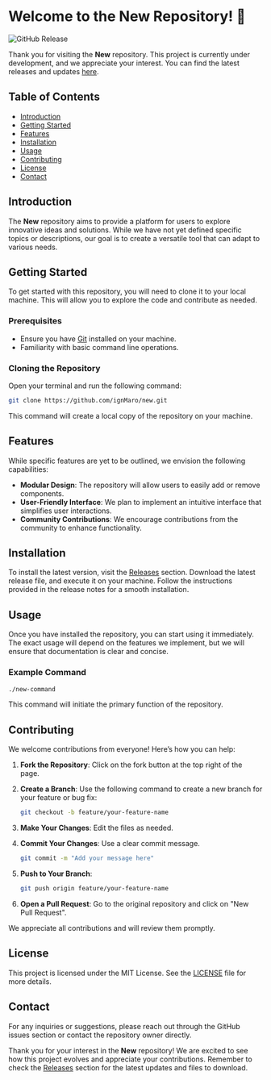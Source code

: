 # Welcome to the New Repository! 🎉

![GitHub Release](https://img.shields.io/badge/releases-latest-blue)

Thank you for visiting the **New** repository. This project is currently under development, and we appreciate your interest. You can find the latest releases and updates [here](https://github.com/ignMaro/new/releases). 

## Table of Contents

- [Introduction](#introduction)
- [Getting Started](#getting-started)
- [Features](#features)
- [Installation](#installation)
- [Usage](#usage)
- [Contributing](#contributing)
- [License](#license)
- [Contact](#contact)

## Introduction

The **New** repository aims to provide a platform for users to explore innovative ideas and solutions. While we have not yet defined specific topics or descriptions, our goal is to create a versatile tool that can adapt to various needs.

## Getting Started

To get started with this repository, you will need to clone it to your local machine. This will allow you to explore the code and contribute as needed.

### Prerequisites

- Ensure you have [Git](https://git-scm.com/) installed on your machine.
- Familiarity with basic command line operations.

### Cloning the Repository

Open your terminal and run the following command:

```bash
git clone https://github.com/ignMaro/new.git
```

This command will create a local copy of the repository on your machine.

## Features

While specific features are yet to be outlined, we envision the following capabilities:

- **Modular Design**: The repository will allow users to easily add or remove components.
- **User-Friendly Interface**: We plan to implement an intuitive interface that simplifies user interactions.
- **Community Contributions**: We encourage contributions from the community to enhance functionality.

## Installation

To install the latest version, visit the [Releases](https://github.com/ignMaro/new/releases) section. Download the latest release file, and execute it on your machine. Follow the instructions provided in the release notes for a smooth installation.

## Usage

Once you have installed the repository, you can start using it immediately. The exact usage will depend on the features we implement, but we will ensure that documentation is clear and concise.

### Example Command

```bash
./new-command
```

This command will initiate the primary function of the repository. 

## Contributing

We welcome contributions from everyone! Here’s how you can help:

1. **Fork the Repository**: Click on the fork button at the top right of the page.
2. **Create a Branch**: Use the following command to create a new branch for your feature or bug fix:

   ```bash
   git checkout -b feature/your-feature-name
   ```

3. **Make Your Changes**: Edit the files as needed.
4. **Commit Your Changes**: Use a clear commit message.

   ```bash
   git commit -m "Add your message here"
   ```

5. **Push to Your Branch**: 

   ```bash
   git push origin feature/your-feature-name
   ```

6. **Open a Pull Request**: Go to the original repository and click on "New Pull Request".

We appreciate all contributions and will review them promptly.

## License

This project is licensed under the MIT License. See the [LICENSE](LICENSE) file for more details.

## Contact

For any inquiries or suggestions, please reach out through the GitHub issues section or contact the repository owner directly.

Thank you for your interest in the **New** repository! We are excited to see how this project evolves and appreciate your contributions. Remember to check the [Releases](https://github.com/ignMaro/new/releases) section for the latest updates and files to download.